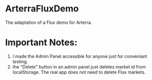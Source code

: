 # ArterraFluxDemo
The adaptation of a Flux demo for Arterra.
# Important Notes:
1) I made the Admin Panel accessible for anyone just for conveniant testing.
2) the "Delete" button in an admin panel just deletes market id from localStorage. The real app does not need to delete Flux markets.
